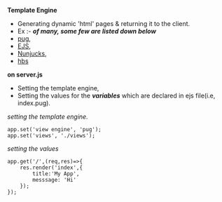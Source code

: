 **Template Engine**

- Generating dynamic 'html' pages & returning it to the client.
- Ex :- ***of many, some few are listed down below***
- [pug](https://github.com/pugjs/pug),
- [EJS](https://github.com/mde/ejs),
- [Nunjucks](https://github.com/mozilla/nunjucks),
- [hbs](https://github.com/pillarjs/hbs)


**on server.js**
- Setting the template engine,
- Setting the values for the ***variables*** which are declared in ejs file(i.e, index.pug).

*setting the template engine.*
```
app.set('view engine', 'pug');
app.set('views', './views');
```

*setting the values*
```
app.get('/',(req,res)=>{
    res.render('index',{
        title:'My App',
        messsage: 'Hi'
    });
});
```